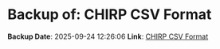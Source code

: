 # Backup of: CHIRP CSV Format

**Backup Date**: 2025-09-24 12:26:06
**Link**: [CHIRP CSV Format](https://przemienniki.net/export/chirp.csv?band=2m,70cm&country=pl&onlyworking=true)
